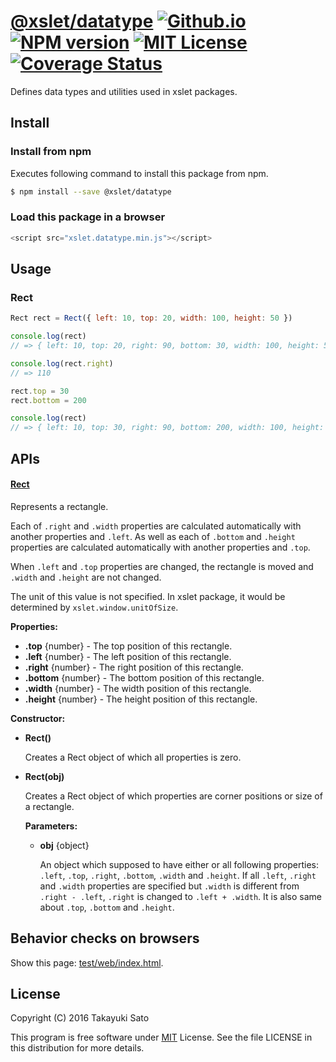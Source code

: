 [@xslet/datatype][repo-url] [![Github.io][io-image]][io-url] [![NPM version][npm-image]][npm-url] [![MIT License][mit-image]][mit-url] [![Coverage Status][coverage-image]][coverage-url]
=================

Defines data types and utilities used in xslet packages.

Install
-------

### Install from npm

Executes following command to install this package from npm.

```sh
$ npm install --save @xslet/datatype
```

### Load this package in a browser

```js
<script src="xslet.datatype.min.js"></script>
```

Usage
-----

### Rect

```js
Rect rect = Rect({ left: 10, top: 20, width: 100, height: 50 })

console.log(rect)
// => { left: 10, top: 20, right: 90, bottom: 30, width: 100, height: 50 }

console.log(rect.right)
// => 110

rect.top = 30
rect.bottom = 200

console.log(rect)
// => { left: 10, top: 30, right: 90, bottom: 200, width: 100, height: 170 }
```

APIs
----

#### <u>Rect</u>

Represents a rectangle.

Each of `.right` and `.width` properties are calculated automatically with another properties and `.left`.
As well as each of `.bottom` and `.height` properties are calculated automatically with another properties and `.top`.

When `.left` and `.top` properties are changed, the rectangle is moved and `.width` and `.height` are not changed.

The unit of this value is not specified.
In xslet package, it would be determined by `xslet.window.unitOfSize`.

**Properties:**

* **.top** {number} - The top position of this rectangle.
* **.left** {number} - The left position of this rectangle.
* **.right** {number} - The right position of this rectangle.
* **.bottom** {number} - The bottom position of this rectangle.
* **.width** {number} - The width position of this rectangle.
* **.height** {number} - The height position of this rectangle.

**Constructor:**

* **Rect()**

    Creates a Rect object of which all properties is zero.

* **Rect(obj)**

    Creates a Rect object of which properties are corner positions or size of a rectangle. 

    **Parameters:**

    * **obj** {object}

        An object which supposed to have either or all following properties: `.left`, `.top`, `.right`, `.bottom`, `.width` and `.height`.
        If all `.left`, `.right` and `.width` properties are specified but `.width` is different from `.right - .left`, `.right` is changed to `.left + .width`. It is also same about `.top`, `.bottom` and `.height`.

Behavior checks on browsers
---------------------------

Show this page: [test/web/index.html](test/web/index.html).

License
-------

Copyright (C) 2016 Takayuki Sato

This program is free software under [MIT][mit-url] License.
See the file LICENSE in this distribution for more details.

[repo-url]: https://github.com/xslet/datatype/
[io-image]: http://img.shields.io/badge/HP-github.io-ffbbbb.svg
[io-url]: https://xslet.github.io/datatype/
[npm-image]: http://img.shields.io/badge/npm-v0.1.1-blue.svg
[npm-url]: https://www.npmjs.org/package/@xslet/datatype/
[mit-image]: https://img.shields.io/badge/license-MIT-green.svg
[mit-url]: https://opensource.org/licenses/MIT
[coverage-image]: https://coveralls.io/repos/github/xslet/datatype/badge.svg?branch=master
[coverage-url]: https://coveralls.io/github/xslet/datatype?branch=master
